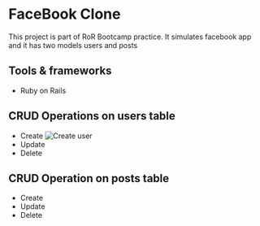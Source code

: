 # FaceBook Clone

This project is part of RoR Bootcamp practice. It simulates facebook app and it has two models users and posts

## Tools & frameworks
- Ruby on Rails

## CRUD Operations on users table
- Create
![Create user](https://github.com/mhndakbar/RoR-FacebookClone/blob/feature/models/screenshots/Create%20user.png)
- Update
- Delete

## CRUD Operation on posts table
- Create
- Update
- Delete

